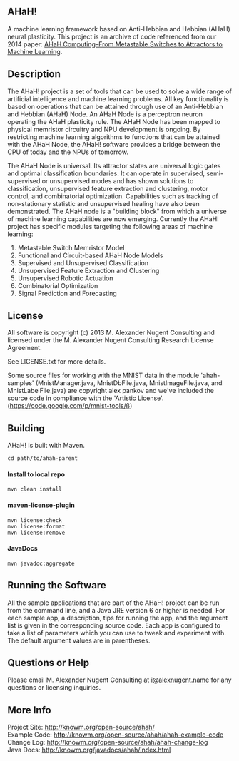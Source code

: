 ## AHaH!

A machine learning framework based on Anti-Hebbian and Hebbian (AHaH) neural plasticity. This project is an archive of code referenced from our 2014 paper: [AHaH Computing–From Metastable Switches to Attractors to Machine Learning](http://journals.plos.org/plosone/article?id=10.1371/journal.pone.0085175).

## Description 

The AHaH! project is a set of tools that can be used to solve a wide range of artificial intelligence 
and machine learning problems. All key functionality is based on operations that can be attained 
through use of an Anti-Hebbian and Hebbian (AHaH) Node. An AHaH Node is a perceptron neuron operating 
the AHaH plasticity rule. The AHaH Node has been mapped to physical memristor circuitry 
and NPU development is ongoing. By restricting machine learning algorithms to functions that can 
be attained with the AHaH Node, the AHaH! software provides a bridge between the CPU of today and 
the NPUs of tomorrow.

The AHaH Node is universal. Its attractor states are universal logic gates and optimal classification 
boundaries. It can operate in supervised, semi-supervised or unsupervised modes and has shown 
solutions to classification, unsupervised feature extraction and clustering, motor control, and 
combinatorial optimization. Capabilities such as tracking of non-stationary statistic and unsupervised 
healing have also been demonstrated. The AHaH node is a "building block" from which a universe of 
machine learning capabilities are now emerging. Currently the AHaH! project has specific modules targeting 
the following areas of machine learning:

1. Metastable Switch Memristor Model
1. Functional and Circuit-based AHaH Node Models
1. Supervised and Unsupervised Classification
1. Unsupervised Feature Extraction and Clustering
1. Unsupervised Robotic Actuation
1. Combinatorial Optimization
1. Signal Prediction and Forecasting

## License

All software is copyright (c) 2013 M. Alexander Nugent Consulting and licensed under the 
M. Alexander Nugent Consulting Research License Agreement.

See LICENSE.txt for more details.

Some source files for working with the MNIST data in the module 'ahah-samples' (MnistManager.java, MnistDbFile.java, MnistImageFile.java, and MnistLabelFile.java) are copyright alex pankov and we've included the source code in compliance with the 'Artistic License'. (https://code.google.com/p/mnist-tools/ß)

## Building

AHaH! is built with Maven.

    cd path/to/ahah-parent
    
#### Install to local repo

    mvn clean install
    
#### maven-license-plugin

    mvn license:check
    mvn license:format
    mvn license:remove
    
#### JavaDocs

    mvn javadoc:aggregate 

## Running the Software

All the sample applications that are part of the AHaH! project can be run from the command line, and a Java JRE 
version 6 or higher is needed. For each sample app, a description, tips for running the app, and the argument list
is given in the corresponding source code. Each app is configured to take a list of parameters which you can use to 
tweak and experiment with. The default argument values are in parentheses. 

## Questions or Help

Please email M. Alexander Nugent Consulting at i@alexnugent.name for any questions or licensing inquiries.

## More Info
Project Site: <http://knowm.org/open-source/ahah/>  
Example Code: <http://knowm.org/open-source/ahah/ahah-example-code>  
Change Log: <http://knowm.org/open-source/ahah/ahah-change-log>  
Java Docs: <http://knowm.org/javadocs/ahah/index.html>  
